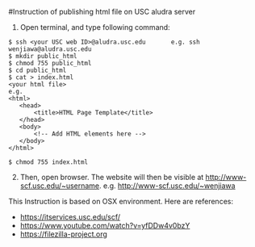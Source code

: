#Instruction of publishing html file on USC aludra server

1. Open terminal, and type following command:
```{r, engine='bash', count_lines}
$ ssh <your USC web ID>@aludra.usc.edu       e.g. ssh wenjiawa@aludra.usc.edu
$ mkdir public_html
$ chmod 755 public_html
$ cd public_html
$ cat > index.html
<your html file>
e.g. 
<html>
   <head>
       <title>HTML Page Template</title>
   </head>
   <body>
       <!-- Add HTML elements here -->
   </body>
</html>

$ chmod 755 index.html 
```

2. Then, open browser. The website will then be visible at http://www-scf.usc.edu/~username. e.g. http://www-scf.usc.edu/~wenjiawa

This Instruction is based on OSX environment.
Here are references:
+ https://itservices.usc.edu/scf/
+ https://www.youtube.com/watch?v=yfDDw4v0bzY
+ https://filezilla-project.org
